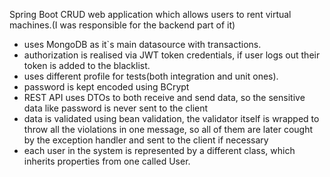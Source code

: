 Spring Boot CRUD web application which allows users to rent virtual machines.(I was responsible for the backend part of it)

- uses MongoDB as it`s main datasource with transactions.
- authorization is realised via JWT token credentials, if user logs out their token is added to the blacklist.
- uses different profile for tests(both integration and unit ones).
- password is kept encoded using BCrypt
- REST API uses DTOs to both receive and send data, so the sensitive data like password is never sent to the client
- data is validated using bean validation, the validator itself is wrapped to throw all the violations in one message, so all of them are later cought by the exception handler and sent to the client if necessary
- each user in the system is represented by a different class, which inherits properties from one called User.
